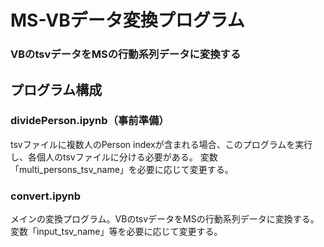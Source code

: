 # MS-VBデータ変換プログラム
### VBのtsvデータをMSの行動系列データに変換する

## プログラム構成
### dividePerson.ipynb（事前準備）
tsvファイルに複数人のPerson indexが含まれる場合、このプログラムを実行し、各個人のtsvファイルに分ける必要がある。
変数「multi_persons_tsv_name」を必要に応じて変更する。

### convert.ipynb
メインの変換プログラム。VBのtsvデータをMSの行動系列データに変換する。
変数「input_tsv_name」等を必要に応じて変更する。